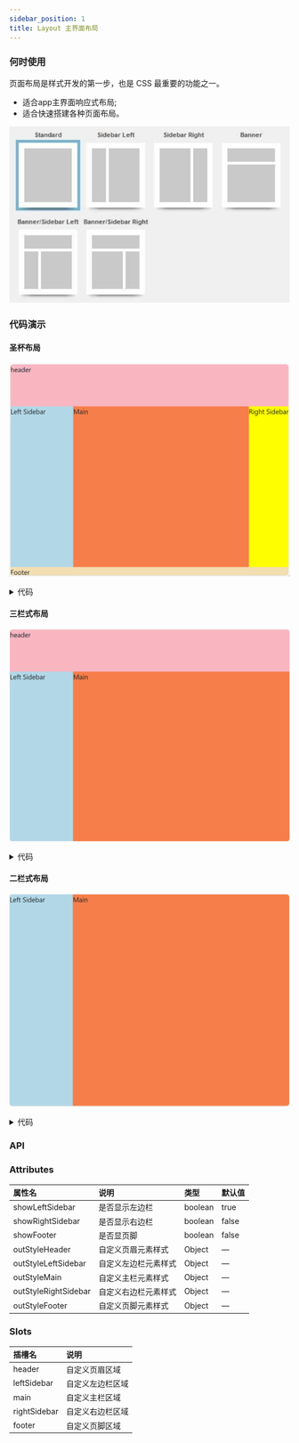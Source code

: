 ```yaml
---
sidebar_position: 1
title: Layout 主界面布局
---
```


### 何时使用
页面布局是样式开发的第一步，也是 CSS 最重要的功能之一。
- 适合app主界面响应式布局;
- 适合快速搭建各种页面布局。  

![layout demo](../../../static/img/layout.png)

### 代码演示
#### 圣杯布局
![layoutAll demo](../../../static/img/layoutAll.png)
<details>
  <summary>代码</summary>
  ```html
  <template>
    <erLayout>
      <template #header>
        <div>header</div>
      </template>
      <template #leftSidebar>
        <div>Left Sidebar</div>
      </template>
      <template #main>
        <div>Main</div>
      </template>
      <template #rightSidebar>
        <div>Right Sidebar</div>
      </template>
      <template #footer>
        <div>Footer</div>
      </template>
    </erLayout>
  </template>
  ```
</details>

#### 三栏式布局
![layoutThree demo](../../../static/img/layoutThree.png)
<details>
  <summary>代码</summary>
  ```html
  <template>
    <erLayout>
      <template #header>
        <div>header</div>
      </template>
      <template #leftSidebar>
        <div>Left Sidebar</div>
      </template>
      <template #main>
        <div>Main</div>
      </template>
    </erLayout>
  </template>
  ```
</details>

#### 二栏式布局
![layoutTwo demo](../../../static/img/layoutTwo.png)
<details>
  <summary>代码</summary>
  ```html
  <template>
   <erLayout :outStyleHeader="{height:'0px'}">
      <template #leftSidebar>
        <div>Left Sidebar</div>
      </template>
      <template #main>
        <div>Main</div>
      </template>
    </erLayout>
  </template>
  ```
</details>

### API
### Attributes
|属性名|说明|类型|默认值|
|:------|:------|:------|:------|
|showLeftSidebar|是否显示左边栏|boolean|true|
|showRightSidebar|是否显示右边栏|boolean|false|
|showFooter|是否显页脚|boolean|false|
|outStyleHeader|自定义页眉元素样式|Object|—|
|outStyleLeftSidebar|自定义左边栏元素样式|Object|—|
|outStyleMain|自定义主栏元素样式|Object|—|
|outStyleRightSidebar|自定义右边栏元素样式|Object|—|
|outStyleFooter|自定义页脚元素样式|Object|—|

### Slots
|插槽名|说明|
|:------|:------|
|header|自定义页眉区域|
|leftSidebar|自定义左边栏区域|
|main|自定义主栏区域|
|rightSidebar|自定义右边栏区域|
|footer|自定义页脚区域|
